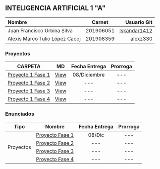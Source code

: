 ## INTELIGENCIA ARTIFICIAL 1 "A"

| Nombre | Carnet | Usuario Git |
| :------ | :-------: | -------: |
| Juan Francisco Urbina Silva  |   201906051   | [Iskandar1412](https://github.com/Iskandar1412) |
| Alexis Marco Tulio López Cacoj  |   201908359   | [alexz330](https://github.com/alexz330) |

### Proyectos

|     CARPETA     |   MD   | Fecha Entrega | Prorroga |
| :-------------: | :----: | :-----------: | :------: |
| [Proyecto 1 Fase 1](./Proyecto/Fase1/iaChat/) | [View](.) | 08/Diciembre |   ---   |
| [Proyecto 1 Fase 2](./) | [View](.) | --- |   ---   |
| [Proyecto 1 Fase 3](./) | [View](.) | --- |   ---   |
| [Proyecto 1 Fase 4](./) | [View](.) | --- |   ---   |

### Enunciados

<table>
    <thead>
        <tr>
            <th>Tipo</th>
            <th>Nombre</th>
            <th>Fecha Entrega</th>
            <th>Prorroga</th>
        </tr>
    </thead>
    <tbody>
        <tr>
            <td rowspan=4 align="center">Proyectos</td>
            <td rowspan=1 align="center"><a href="./Enunciados/[IA1]Fase1.pdf">Proyecto Fase 1</a></td>
            <td align="center">08/Dic</td>
            <td align="center">---</td>
        </tr>
        <tr>
            <td rowspan=1 align="center"><a href="./Enunciados/">Proyecto Fase 2</a></td>
            <td align="center">---</td>
            <td align="center">---</td>
        </tr>
        <tr>
            <td rowspan=1 align="center"><a href="./Enunciados/">Proyecto Fase 3</a></td>
            <td align="center">---</td>
            <td align="center">---</td>
        </tr>
        <tr>
            <td rowspan=1 align="center"><a href="./Enunciados/">Proyecto Fase 4</a></td>
            <td align="center">---</td>
            <td align="center">---</td>
        </tr>
    </tbody>
</table>
